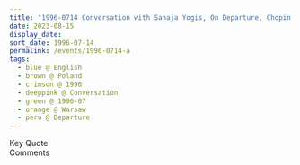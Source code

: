 ```yaml
---
title: "1996-0714 Conversation with Sahaja Yogis, On Departure, Chopin Airport, Warsaw, Poland"
date: 2023-08-15
display_date: 
sort_date: 1996-07-14
permalink: /events/1996-0714-a
tags:
  - blue @ English
  - brown @ Poland
  - crimson @ 1996
  - deeppink @ Conversation
  - green @ 1996-07
  - orange @ Warsaw
  - peru @ Departure
---
```


<wave-list>
  <list-title color="green" width="75">Key Quote</list-title>
  <list-item color="BlanchedAlmond"  width="200"></list-item>
  <list-item color="Lavender"></list-item>
  <list-item color="BlanchedAlmond"></list-item>
</wave-list>

<br>

<wave-list>
  <list-title color="green" width="75">Comments</list-title>
  <list-item color="BlanchedAlmond"  width="200"></list-item>
  <list-item color="Lavender"></list-item>
  <list-item color="BlanchedAlmond"></list-item>
</wave-list>